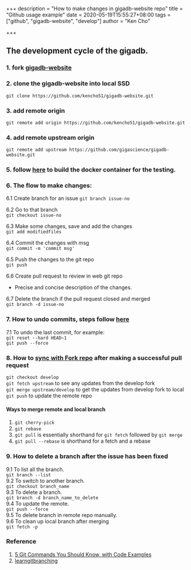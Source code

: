 +++
description = "How to make changes in gigadb-website repo"
title = "Github usage example"
date = 2020-05-19T15:55:27+08:00
tags = ["github", "gigadb-website", "develop"]
author = "Ken Cho"

+++
## The development cycle of the gigadb.  
 
### 1. fork [gigadb-website](https://github.com/gigascience/gigadb-website)

### 2. clone the gigadb-website into local SSD  
```git clone https://github.com/kencho51/gigadb-website.git```

### 3. add remote origin  
```git remote add origin https://github.com/kencho51/gigadb-website.git```

### 4. add remote upstream origin
```git remote add upstream https://github.com/gigascience/gigadb-website.git```

### 5. follow [here](https://github.com/kencho51/gigadb-website/tree/develop) to build the docker container for the testing.  

### 6. The flow to make changes:  

6.1 Create branch for an issue
```git branch issue-no```  

6.2 Go to that branch  
```git checkout issue-no```  

6.3 Make some changes, save and add the changes      
```git add modifiedfiles```  

6.4 Commit the changes with msg    
```git commit -m 'commit msg'``` 

6.5 Push the changes to the git repo     
```git push```  

6.6 Create pull request to review in web git repo    
- Precise and concise description of the changes.
 
6.7 Delete the branch if the pull request closed and merged  
```git branch -d issue-no```  


### 7. How to undo commits, steps follow [here](https://devconnected.com/how-to-undo-last-git-commit/)  

7.1 To undo the last commit, for example:    
`git reset --hard HEAD~1`  
`git push --force`  

### 8. How to [sync with Fork repo](https://help.github.com/en/github/collaborating-with-issues-and-pull-requests/syncing-a-fork) after making a successful pull request  
`git checkout develop`  
`git fetch upstream` to see any updates from the develop fork   
`git merge upstream/develop` to get the updates from develop fork to local  
`git push` to update the remote repo  

#### Ways to merge remote and local branch
1. `git cherry-pick`  
2. `git rebase`  
3. `git pull` is essentially shorthand for `git fetch` followed by `git merge`  
4. `git pull --rebase` is shorthand for a fetch and a rebase  

### 9. How to delete a branch after the issue has been fixed
   
9.1 To list all the branch.  
`git branch --list`  
9.2 To switch to another branch.    
`git checkout branch_name`  
9.3 To delete a branch.  
`git branch -d branch_name_to_delete`  
9.4 To update the remote.  
`git push --force`  
9.5 To delete branch in remote repo manually.  
9.6 To clean up local branch after merging  
`git fetch -p`  

### Reference
1. [5 Git Commands You Should Know, with Code Examples](https://www.freecodecamp.org/news/5-git-commands-you-should-know-with-code-examples/)
2. [learngitbranching](https://learngitbranching.js.org/)